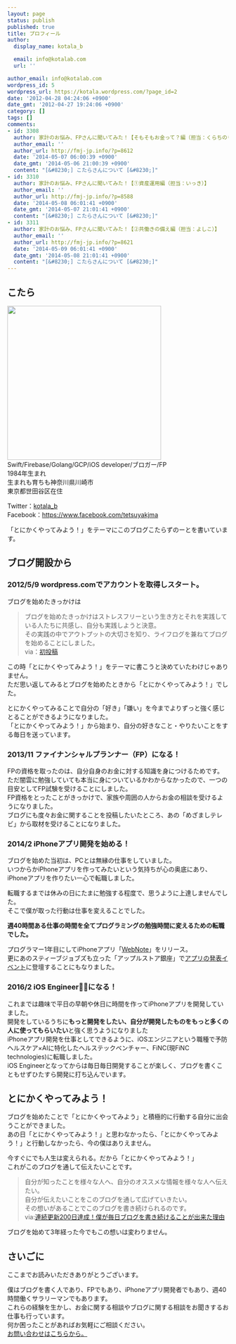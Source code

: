 ```yaml
---
layout: page
status: publish
published: true
title: プロフィール
author:
  display_name: kotala_b

  email: info@kotalab.com
  url: ''

author_email: info@kotalab.com
wordpress_id: 5
wordpress_url: https://kotala.wordpress.com/?page_id=2
date: '2012-04-28 04:24:06 +0900'
date_gmt: '2012-04-27 19:24:06 +0900'
category: []
tags: []
comments:
- id: 3308
  author: 家計のお悩み、FPさんに聞いてみた！【そもそもお金って？編（担当：くらちのりこ）】
  author_email: ''
  author_url: http://fmj-jp.info/?p=8612
  date: '2014-05-07 06:00:39 +0900'
  date_gmt: '2014-05-06 21:00:39 +0900'
  content: "[&#8230;] こたらさんについて [&#8230;]"
- id: 3310
  author: 家計のお悩み、FPさんに聞いてみた！【①資産運用編（担当：いっき）】
  author_email: ''
  author_url: http://fmj-jp.info/?p=8588
  date: '2014-05-08 06:01:41 +0900'
  date_gmt: '2014-05-07 21:01:41 +0900'
  content: "[&#8230;] こたらさんについて [&#8230;]"
- id: 3311
  author: 家計のお悩み、FPさんに聞いてみた！【②共働きの備え編（担当：よしこ）】
  author_email: ''
  author_url: http://fmj-jp.info/?p=8621
  date: '2014-05-09 06:01:41 +0900'
  date_gmt: '2014-05-08 21:01:41 +0900'
  content: "[&#8230;] こたらさんについて [&#8230;]"
---
```

<h2 class="landing">こたら</h2>
<p><img src="https://kotalab.com/wp-content/uploads/profile_icon.png" alt="" title="profile" width="350" height="350"/><br />
Swift/Firebase/Golang/GCP/iOS developer/ブロガー/FP<br />
1984年生まれ<br />
生まれも育ちも神奈川県川崎市<br />
東京都世田谷区在住</p>
<p>Twitter：<a href="https://twitter.com/kotala_b" title="こたらTwitter" target="_blank">kotala_b</a><br />
Facebook：<a href="https://www.facebook.com/tetsuyakjma" title="こたらFacebook" target="_blank">https://www.facebook.com/tetsuyakjma</a><br />
<p>「とにかくやってみよう！」をテーマにこのブログこたらずのーとを書いています。</p>
<h2 class="landing">ブログ開設から</h2>
<h3>2012/5/9 wordpress.comでアカウントを取得しスタート。</h3>
ブログを始めたきっかけは
<blockquote><p>ブログを始めたきっかけはストレスフリーという生き方とそれを実践している人たちに共感し、自分も実践しようと決意。<br />
その実践の中でアウトプットの大切さを知り、ライフログを兼ねてブログを始めることにしました。<br />
via：<a href="https://kotalab.com/hello-world">初投稿</a></p></blockquote>
<p>この時「とにかくやってみよう！」をテーマに書こうと決めていたわけじゃありません。<br />
ただ思い返してみるとブログを始めたときから「とにかくやってみよう！」でした。</p>
<p>とにかくやってみることで自分の「好き」「嫌い」を今までよりずっと強く感じとることができるようになりました。<br />
<span class="b">「とにかくやってみよう！」から始まり、自分の好きなこと・やりたいことをする毎日を送っています。</span></p>
<h3>2013/11 ファイナンシャルプランナー（FP）になる！</h3>
<p>FPの資格を取ったのは、自分自身のお金に対する知識を身につけるためです。<br />
ただ闇雲に勉強していても本当に身についているかわからなかったので、一つの目安としてFP試験を受けることにしました。<br />
FP資格をとったことがきっかけで、家族や周囲の人からお金の相談を受けるようになりました。<br />
ブログにも度々お金に関することを投稿したいたところ、あの<span class="b">「めざましテレビ」から取材を受ける</span>ことになりました。</p>
<h3>2014/2 iPhoneアプリ開発を始める！</h3>
<p>ブログを始めた当初は、PCとは無縁の仕事をしていました。<br />
いつからかiPhoneアプリを作ってみたいという気持ちが心の奥底にあり、iPhoneアプリを作りたい一心で転職しました。</p>
<p>転職するまでは休みの日にたまに勉強する程度で、思うように上達しませんでした。<br />
そこで僕が取った行動は仕事を変えることでした。</p>
<p><strong>週40時間ある仕事の時間を全てプログラミングの勉強時間に変えるための転職でした。</strong></p>
<p>プログラマー1年目にしてiPhoneアプリ「<a href="https://itunes.apple.com/jp/app/webnote/id911802747?mt=8&uo=4&at=10l4yU" rel="nofollow" target="_blank">WebNote</a>」をリリース。<br />
更にあのスティーブジョブズも立った「アップルストア銀座」で<a href="https://kotalab.com/appdojo-ginza-event" title="AppleStore銀座でアプリ道場のイベントにアプリ開発者として参加してきたよ！ #アプリ道場演武会">アプリの発表イベント</a>に登壇することにもなりました。</p>
<h3>2016/2 iOS Engineer👨‍💻になる！</h3>
<p>これまでは趣味で平日の早朝や休日に時間を作ってiPhoneアプリを開発していました。<br>
開発をしているうちに<strong>もっと開発をしたい、自分が開発したものをもっと多くの人に使ってもらいたい</strong>と強く思うようになりました<br>
iPhoneアプリ開発を仕事としてできるように、iOSエンジニアという職種で予防ヘルスケア×AIに特化したヘルステックベンチャー、FiNC(現FiNC technologies)に転職しました。<br>
iOS Engineerとなってからは毎日毎日開発することが楽しく、ブログを書くこともせずひたすら開発に打ち込んでいます。
</p>
<h2>とにかくやってみよう！</h2>
<p>ブログを始めたことで「とにかくやってみよう」と積極的に行動する自分に出会うことができました。<br />
あの日「とにかくやってみよう！」と思わなかったら、「とにかくやってみよう！」と行動しなかったら、今の僕はありえません。</p>
<p><span class="b">今すぐにでも人生は変えられる。だから「とにかくやってみよう！」</span><br />
これがこのブログを通して伝えたいことです。</p>
<blockquote><p>自分が知ったことを様々な人へ、自分のオススメな情報を様々な人へ伝えたい。<br />
自分が伝えたいことをこのブログを通して広げていきたい。<br />
その想いがあることでこのブログを書き続けられるのです。<br />
via:<a href="https://kotalab.com/keep-writing-200">連続更新200日達成！僕が毎日ブログを書き続けることが出来た理由</a></p></blockquote>
<p>ブログを始めて3年経った今でもこの想いは変わりません。</p>
<h2>さいごに</h2>
<p>ここまでお読みいただきありがとうございます。</p>
<p>僕はブログを書く人であり、FPでもあり、iPhoneアプリ開発者でもあり、週40時間働くサラリーマンでもあります。<br />
これらの経験を生かし、お金に関する相談やブログに関する相談をお聞きするお仕事も行っています。<br />
何か困ったことがあればお気軽にご相談ください。<br />
<a href="https://kotalab.com/contact" title="お問い合わせページ" onclick="_gaq.push(['_trackEvent', 'profilepage', 'click', 'goContactFromProfile']);">お問い合わせはこちらから。</a></p>
